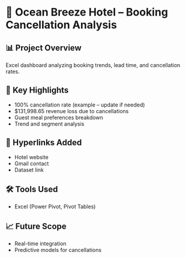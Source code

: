 # 🏨 Ocean Breeze Hotel – Booking Cancellation Analysis

## 📊 Project Overview
Excel dashboard analyzing booking trends, lead time, and cancellation rates.

## 📌 Key Highlights
- 100% cancellation rate (example – update if needed)
- $131,998.65 revenue loss due to cancellations
- Guest meal preferences breakdown
- Trend and segment analysis

## 🔗 Hyperlinks Added
- Hotel website
- Gmail contact
- Dataset link

## 🛠 Tools Used
- Excel (Power Pivot, Pivot Tables)

## 📈 Future Scope
- Real-time integration
- Predictive models for cancellations

